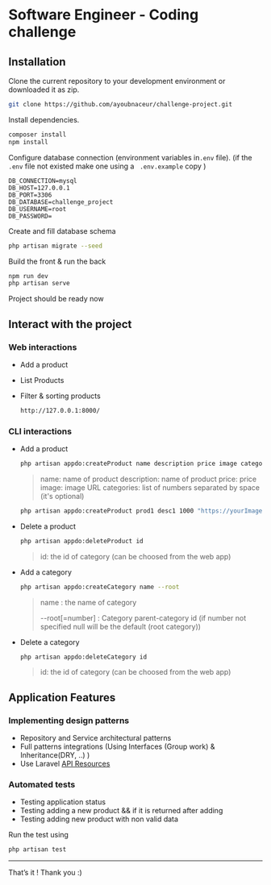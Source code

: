 # Software Engineer - Coding challenge

## Installation

Clone the current repository to your development environment or downloaded it as zip.

```bash
git clone https://github.com/ayoubnaceur/challenge-project.git
```

Install dependencies.

```bash
composer install
npm install
```

Configure database connection (environment variables in`.env` file). (if the ` .env` file not existed make one using a ` .env.example` copy )

```
DB_CONNECTION=mysql
DB_HOST=127.0.0.1
DB_PORT=3306
DB_DATABASE=challenge_project
DB_USERNAME=root
DB_PASSWORD=
```

Create and fill database schema

```bash
php artisan migrate --seed
```

Build the front & run the back

```bash
npm run dev
php artisan serve
```

Project should be ready now

## Interact with the project

### Web interactions

-   Add a product
-   List Products
-   Filter & sorting products

    ``` bash
    http://127.0.0.1:8000/
    ```

### CLI interactions

-   Add a product

    ```bash
    php artisan appdo:createProduct name description price image categories
    ```

    > name: name of product
    > description: name of product
    > price: price
    > image: image URL
    > categories: list of numbers separated by space (it's optional)

    ```bash
    php artisan appdo:createProduct prod1 desc1 1000 "https://yourImageLink" 1 2
    ```

-   Delete a product

    ```bash
    php artisan appdo:deleteProduct id
    ```

    > id: the id of category (can be choosed from the web app)

-   Add a category

    ```bash
    php artisan appdo:createCategory name --root
    ```

    > name : the name of category
    >
    > --root[=number] : Category parent-category id (if number not specified null will be the default (root category))

-   Delete a category

    ```bash
    php artisan appdo:deleteCategory id
    ```

    > id: the id of category (can be choosed from the web app)	

## Application Features

### Implementing design patterns

-   Repository and Service architectural patterns
-   Full patterns integrations (Using Interfaces (Group work) & Inheritance(DRY, ..) )
-   Use Laravel [API Resources](https://laravel.com/docs/8.x/eloquent-resources)

### Automated tests

-   Testing application status
-   Testing adding a new product && if it is returned after adding
-   Testing adding new product with non valid data

Run the test using

```bash
php artisan test
```

---

That’s it ! Thank you :)
